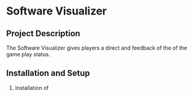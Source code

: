 # Software Visualizer 

## Project Description  
The Software Visualizer gives players a direct and feedback of the of the game play status.  

## Installation and Setup 
1. Installation of 
